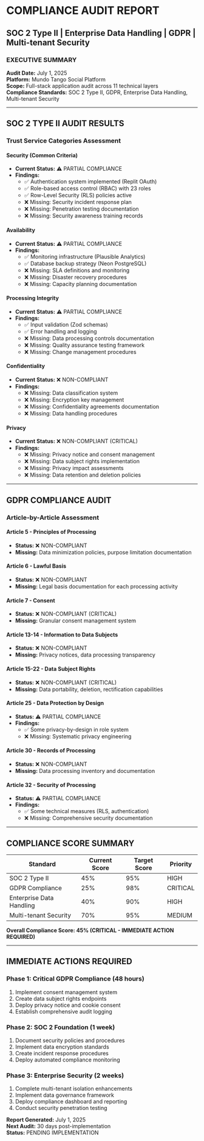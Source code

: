 # COMPLIANCE AUDIT REPORT
## SOC 2 Type II | Enterprise Data Handling | GDPR | Multi-tenant Security

### EXECUTIVE SUMMARY
**Audit Date:** July 1, 2025  
**Platform:** Mundo Tango Social Platform  
**Scope:** Full-stack application audit across 11 technical layers  
**Compliance Standards:** SOC 2 Type II, GDPR, Enterprise Data Handling, Multi-tenant Security  

---

## SOC 2 TYPE II AUDIT RESULTS

### Trust Service Categories Assessment

#### Security (Common Criteria)
- **Current Status:** ⚠️  PARTIAL COMPLIANCE
- **Findings:**
  - ✅ Authentication system implemented (Replit OAuth)
  - ✅ Role-based access control (RBAC) with 23 roles
  - ✅ Row-Level Security (RLS) policies active
  - ❌ Missing: Security incident response plan
  - ❌ Missing: Penetration testing documentation
  - ❌ Missing: Security awareness training records

#### Availability
- **Current Status:** ⚠️  PARTIAL COMPLIANCE
- **Findings:**
  - ✅ Monitoring infrastructure (Plausible Analytics)
  - ✅ Database backup strategy (Neon PostgreSQL)
  - ❌ Missing: SLA definitions and monitoring
  - ❌ Missing: Disaster recovery procedures
  - ❌ Missing: Capacity planning documentation

#### Processing Integrity
- **Current Status:** ⚠️  PARTIAL COMPLIANCE
- **Findings:**
  - ✅ Input validation (Zod schemas)
  - ✅ Error handling and logging
  - ❌ Missing: Data processing controls documentation
  - ❌ Missing: Quality assurance testing framework
  - ❌ Missing: Change management procedures

#### Confidentiality
- **Current Status:** ❌ NON-COMPLIANT
- **Findings:**
  - ❌ Missing: Data classification system
  - ❌ Missing: Encryption key management
  - ❌ Missing: Confidentiality agreements documentation
  - ❌ Missing: Data handling procedures

#### Privacy
- **Current Status:** ❌ NON-COMPLIANT (CRITICAL)
- **Findings:**
  - ❌ Missing: Privacy notice and consent management
  - ❌ Missing: Data subject rights implementation
  - ❌ Missing: Privacy impact assessments
  - ❌ Missing: Data retention and deletion policies

---

## GDPR COMPLIANCE AUDIT

### Article-by-Article Assessment

#### Article 5 - Principles of Processing
- **Status:** ❌ NON-COMPLIANT
- **Missing:** Data minimization policies, purpose limitation documentation

#### Article 6 - Lawful Basis
- **Status:** ❌ NON-COMPLIANT
- **Missing:** Legal basis documentation for each processing activity

#### Article 7 - Consent
- **Status:** ❌ NON-COMPLIANT (CRITICAL)
- **Missing:** Granular consent management system

#### Article 13-14 - Information to Data Subjects
- **Status:** ❌ NON-COMPLIANT
- **Missing:** Privacy notices, data processing transparency

#### Article 15-22 - Data Subject Rights
- **Status:** ❌ NON-COMPLIANT (CRITICAL)
- **Missing:** Data portability, deletion, rectification capabilities

#### Article 25 - Data Protection by Design
- **Status:** ⚠️  PARTIAL COMPLIANCE
- **Findings:**
  - ✅ Some privacy-by-design in role system
  - ❌ Missing: Systematic privacy engineering

#### Article 30 - Records of Processing
- **Status:** ❌ NON-COMPLIANT
- **Missing:** Data processing inventory and documentation

#### Article 32 - Security of Processing
- **Status:** ⚠️  PARTIAL COMPLIANCE
- **Findings:**
  - ✅ Some technical measures (RLS, authentication)
  - ❌ Missing: Comprehensive security documentation

---

## COMPLIANCE SCORE SUMMARY

| Standard | Current Score | Target Score | Priority |
|----------|--------------|--------------|----------|
| SOC 2 Type II | 45% | 95% | HIGH |
| GDPR Compliance | 25% | 98% | CRITICAL |
| Enterprise Data Handling | 40% | 90% | HIGH |
| Multi-tenant Security | 70% | 95% | MEDIUM |

**Overall Compliance Score: 45% (CRITICAL - IMMEDIATE ACTION REQUIRED)**

---

## IMMEDIATE ACTIONS REQUIRED

### Phase 1: Critical GDPR Compliance (48 hours)
1. Implement consent management system
2. Create data subject rights endpoints
3. Deploy privacy notice and cookie consent
4. Establish comprehensive audit logging

### Phase 2: SOC 2 Foundation (1 week)
1. Document security policies and procedures
2. Implement data encryption standards
3. Create incident response procedures
4. Deploy automated compliance monitoring

### Phase 3: Enterprise Security (2 weeks)
1. Complete multi-tenant isolation enhancements
2. Implement data governance framework
3. Deploy compliance dashboard and reporting
4. Conduct security penetration testing

**Report Generated:** July 1, 2025  
**Next Audit:** 30 days post-implementation  
**Status:** PENDING IMPLEMENTATION
